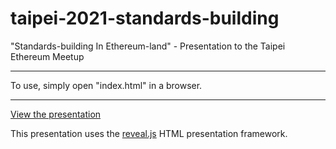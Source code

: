 
# taipei-2021-standards-building

"Standards-building In Ethereum-land" - Presentation to the Taipei Ethereum Meetup

---

To use, simply open "index.html" in a browser.

---

[View the presentation](https://jpitts.github.io/taipei-2021-standards-building)

This presentation uses the [reveal.js](https://github.com/hakimel/reveal.js/) HTML presentation framework. 
